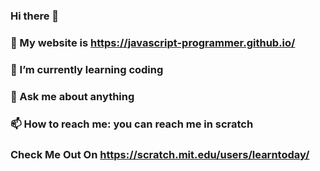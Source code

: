 ### Hi there 👋
### 🔭 My website is https://javascript-programmer.github.io/
### 🌱 I’m currently learning coding

### 💬 Ask me about anything
### 📫 How to reach me: you can reach me in scratch

### Check Me Out On https://scratch.mit.edu/users/learntoday/



















































